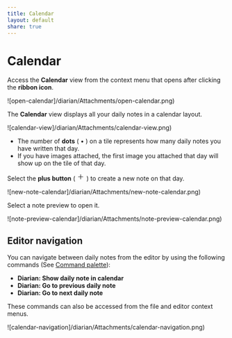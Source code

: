 ```yaml
---
title: Calendar
layout: default
share: true
---
```

# Calendar
Access the **Calendar** view from the context menu that opens after clicking the **ribbon icon**.

![open-calendar]/diarian/Attachments/open-calendar.png)

The **Calendar** view displays all your daily notes in a calendar layout.

![calendar-view]/diarian/Attachments/calendar-view.png)

- The number of **dots** ( • ) on a tile represents how many daily notes you have written that day.
- If you have images attached, the first image you attached that day will show up on the tile of that day.

Select the **plus button** ( <svg xmlns="http://www.w3.org/2000/svg" width="18" height="18" viewBox="0 0 24 24" fill="none" stroke="currentColor" stroke-width="1.5" stroke-linecap="round" stroke-linejoin="round" class="lucide lucide-plus"><path d="M5 12h14"/><path d="M12 5v14"/></svg> ) to create a new note on that day.

![new-note-calendar]/diarian/Attachments/new-note-calendar.png)

Select a note preview to open it.

![note-preview-calendar]/diarian/Attachments/note-preview-calendar.png)

## Editor navigation
You can navigate between daily notes from the editor by using the following commands (See [Command palette](https://help.obsidian.md/Plugins/Command+palette)):
- **Diarian: Show daily note in calendar**
- **Diarian: Go to previous daily note**
- **Diarian: Go to next daily note**

These commands can also be accessed from the file and editor context menus.

![calendar-navigation]/diarian/Attachments/calendar-navigation.png)
